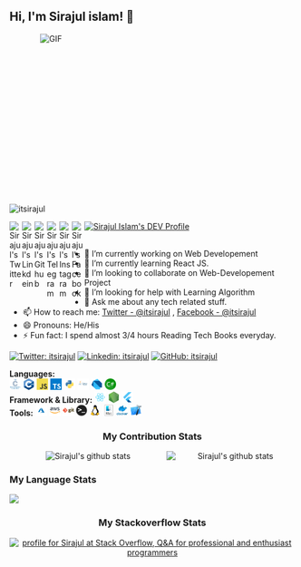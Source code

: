 ## Hi, I'm Sirajul islam! 👋

<img align="right" alt="GIF" src="https://github.com/itsirajul/itsirajul/blob/main/code.gif?raw=true" width="450" height="300" />
<p align="left"> 
  <img src="https://komarev.com/ghpvc/?username=itsirajul&label=Views&color=blue&style=plastic" alt="itsirajul" /> </p>

<a href="https://twitter.com/itsirajul">
  <img align="left" alt="Sirajul's Twitter" width="22px" src="https://cdn.jsdelivr.net/npm/simple-icons@v3/icons/twitter.svg" />
</a>
<a href="https://www.linkedin.com/in/itsirajul/">
  <img align="left" alt="Sirajul's Linkdein" width="22px" src="https://cdn.jsdelivr.net/npm/simple-icons@v3/icons/linkedin.svg" />
</a>
<a href="https://github.com/itsirajul/">
  <img align="left" alt="Sirajul's Github" width="22px" src="https://cdn.jsdelivr.net/npm/simple-icons@v3/icons/github.svg" />
</a>
<a href="https://t.me/loadingparvez">
  <img align="left" alt="Sirajul's Telegram" width="22px" src="https://cdn.jsdelivr.net/npm/simple-icons@v3/icons/telegram.svg" />
</a>
<a href="https://www.instagram.com/itsirajul/">
  <img align="left" alt="Sirajul's Instagram" width="22px" src="https://cdn.jsdelivr.net/npm/simple-icons@v3/icons/instagram.svg" />
</a>
<a href="https://www.facebook.com/itsirajul">
  <img align="left" alt="Sirajul's Facebook" width="22px" src="https://cdn.jsdelivr.net/npm/simple-icons@v3/icons/facebook.svg" />
</a>
<a href="https://dev.to/itsirajul">
  <img src="https://d2fltix0v2e0sb.cloudfront.net/dev-badge.svg" alt="Sirajul Islam's DEV Profile" height="30" width="30">
</a>


<br/>
<br/>




- 🔭 I’m currently working on Web Developement
- 🌱 I’m currently learning React JS.
- 👯 I’m looking to collaborate on Web-Developement Project
- 🤔 I’m looking for help with Learning Algorithm
- 💬 Ask me about any tech related stuff.
- 📫 How to reach me: [Twitter - @itsirajul](https://twitter.com/itsirajul) , [Facebook - @itsirajul](https://www.facebook.com/itsirajul)
- 😄 Pronouns: He/His
- ⚡ Fun fact: I spend almost 3/4 hours Reading Tech Books everyday.

[![Twitter: itsirajul](https://img.shields.io/twitter/follow/itsirajul?style=social)](https://twitter.com/itsirajul)
[![Linkedin: itsirajul](https://img.shields.io/badge/-itsirajul-blue?style=flat-square&logo=Linkedin&logoColor=white&link=https://www.linkedin.com/in/itsirajul/)](https://www.linkedin.com/in/itsirajul/)
[![GitHub: itsirajul](https://img.shields.io/github/followers/itsirajul?label=follow&style=social)](https://github.com/itsirajul)

**Languages:**  
<code><img height="20" src="https://raw.githubusercontent.com/github/explore/80688e429a7d4ef2fca1e82350fe8e3517d3494d/topics/c/c.png"></code>
<code><img height="20" src="https://raw.githubusercontent.com/github/explore/80688e429a7d4ef2fca1e82350fe8e3517d3494d/topics/cpp/cpp.png"></code>
<code><img height="20" src="https://raw.githubusercontent.com/github/explore/80688e429a7d4ef2fca1e82350fe8e3517d3494d/topics/javascript/javascript.png"></code>
<code><img height="20" src="https://raw.githubusercontent.com/github/explore/80688e429a7d4ef2fca1e82350fe8e3517d3494d/topics/typescript/typescript.png"></code>
<code><img height="20" src="https://raw.githubusercontent.com/github/explore/80688e429a7d4ef2fca1e82350fe8e3517d3494d/topics/python/python.png"></code>
<code><img height="20" src="https://raw.githubusercontent.com/github/explore/80688e429a7d4ef2fca1e82350fe8e3517d3494d/topics/java/java.png"></code>
<code><img height="20" src="https://raw.githubusercontent.com/github/explore/80688e429a7d4ef2fca1e82350fe8e3517d3494d/topics/dart/dart.png"></code>
<code><img height="20" src="https://raw.githubusercontent.com/github/explore/80688e429a7d4ef2fca1e82350fe8e3517d3494d/topics/csharp/csharp.png"></code>
<br>
**Framework & Library:**
<code><img height="20" src="https://raw.githubusercontent.com/github/explore/80688e429a7d4ef2fca1e82350fe8e3517d3494d/topics/react/react.png"></code>
<code><img height="20" src="https://raw.githubusercontent.com/github/explore/80688e429a7d4ef2fca1e82350fe8e3517d3494d/topics/nodejs/nodejs.png"></code> 
<code><img height="20" src="https://raw.githubusercontent.com/github/explore/80688e429a7d4ef2fca1e82350fe8e3517d3494d/topics/flutter/flutter.png"></code>
<br>
**Tools:**
<code><img height="20" src="https://raw.githubusercontent.com/github/explore/80688e429a7d4ef2fca1e82350fe8e3517d3494d/topics/azure/azure.png"></code> 
<code><img height="20" src="https://raw.githubusercontent.com/github/explore/80688e429a7d4ef2fca1e82350fe8e3517d3494d/topics/aws/aws.png"></code>
<code><img height="20" src="https://raw.githubusercontent.com/github/explore/80688e429a7d4ef2fca1e82350fe8e3517d3494d/topics/git/git.png"></code>
<code><img height="20" src="https://raw.githubusercontent.com/github/explore/80688e429a7d4ef2fca1e82350fe8e3517d3494d/topics/terminal/terminal.png"></code>
<code><img height="20" src="https://raw.githubusercontent.com/github/explore/80688e429a7d4ef2fca1e82350fe8e3517d3494d/topics/linux/linux.png"></code>
<code><img height="20" src="https://raw.githubusercontent.com/github/explore/80688e429a7d4ef2fca1e82350fe8e3517d3494d/topics/macos/macos.png"></code>
<code><img height="20" src="https://raw.githubusercontent.com/github/explore/80688e429a7d4ef2fca1e82350fe8e3517d3494d/topics/docker/docker.png"></code>
<code><img height="20" src="https://raw.githubusercontent.com/github/explore/80688e429a7d4ef2fca1e82350fe8e3517d3494d/topics/xcode/xcode.png"></code>
<div align="center">


### My Contribution Stats
<div align="center">

<img algin="left" src="https://github-readme-streak-stats.herokuapp.com/?user=itsirajul&theme=default" width="45%" alt="Sirajul's github stats"/>
</a>
<a href="https://github.com/itsirajul">
 <img align="right" src="https://github-readme-stats.vercel.app/api?username=itsirajul&show_icons=true&theme=default&line_height=24" width="45%" alt="Sirajul's github stats"/>
</a>
<div align="left">

### My Language Stats

<a href="https://github.com/itsirajul">
  <img align="left" src="https://github-readme-stats.vercel.app/api/top-langs/?username=itsirajul&theme=default&hide_langs_below=1" />
</a>

<br>
<div align="center">

### My Stackoverflow Stats

<a href="https://stackoverflow.com/users/8635855/sirajul-islam"><img src="https://stackoverflow.com/users/flair/8635855.png" width="208" height="58" alt="profile for Sirajul at Stack Overflow, Q&amp;A for professional and enthusiast programmers" title="profile for Sirajul at Stack Overflow, Q&amp;A for professional and enthusiast programmers"></a>


<div align="center">


</div>
